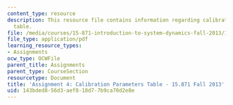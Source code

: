 ```yaml
---
content_type: resource
description: This resource file contains information regarding calibration parameters
  table.
file: /media/courses/15-871-introduction-to-system-dynamics-fall-2013/143bded856d3aef818d77b9ca70d2e8e_MIT15_871F13_ass4_VCRtable.pdf
file_type: application/pdf
learning_resource_types:
- Assignments
ocw_type: OCWFile
parent_title: Assignments
parent_type: CourseSection
resourcetype: Document
title: 'Assignment 4: Calibration Parameters Table - 15.871 Fall 2013'
uid: 143bded8-56d3-aef8-18d7-7b9ca70d2e8e
---
```

